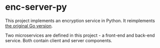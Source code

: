 # enc-server-py

This project implements an encryption service in Python. It reimplements 
[the original Go version](https://github.com/jhayward01/enc-server-go).

Two microservices are defined in this project - a front-end and back-end 
service. Both contain client and server components.